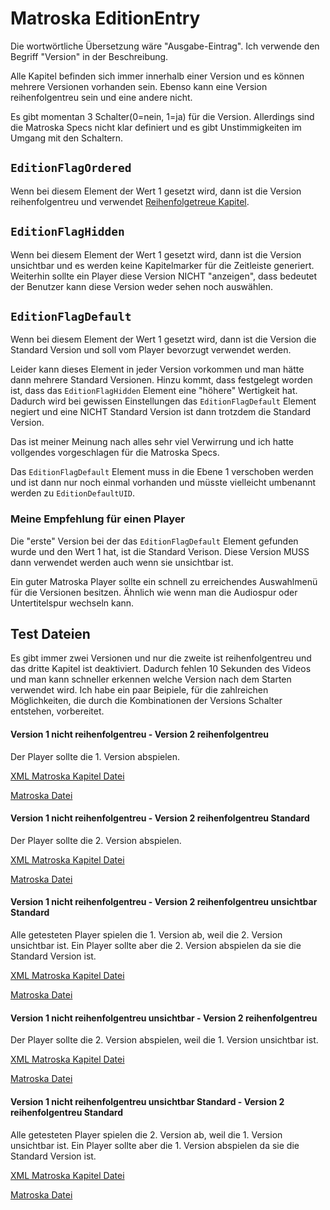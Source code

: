 # Matroska EditionEntry
Die wortwörtliche Übersetzung wäre "Ausgabe-Eintrag". Ich verwende den Begriff "Version" in der Beschreibung.

Alle Kapitel befinden sich immer innerhalb einer Version und es können mehrere Versionen vorhanden sein. Ebenso kann eine Version reihenfolgentreu sein und eine andere nicht.

Es gibt momentan 3 Schalter(0=nein, 1=ja) für die Version. Allerdings sind die Matroska Specs nicht klar definiert und es gibt Unstimmigkeiten im Umgang mit den Schaltern.

## `EditionFlagOrdered`
Wenn bei diesem Element der Wert 1 gesetzt wird, dann ist die Version reihenfolgentreu und verwendet [Reihenfolgetreue Kapitel](#OrderedChapters.md).

## `EditionFlagHidden`
Wenn bei diesem Element der Wert 1 gesetzt wird, dann ist die Version unsichtbar und es werden keine Kapitelmarker für die Zeitleiste generiert. Weiterhin sollte ein Player diese Version NICHT "anzeigen", dass bedeutet der Benutzer kann diese Version weder sehen noch auswählen.

## `EditionFlagDefault`
Wenn bei diesem Element der Wert 1 gesetzt wird, dann ist die Version
die Standard Version und soll vom Player bevorzugt verwendet werden.

Leider kann dieses Element in jeder Version vorkommen und man hätte dann mehrere Standard Versionen. Hinzu kommt, dass festgelegt worden ist, dass das `EditionFlagHidden` Element eine "höhere" Wertigkeit hat. Dadurch wird bei gewissen Einstellungen das `EditionFlagDefault` Element negiert und eine NICHT Standard Version ist dann trotzdem die Standard Version.

Das ist meiner Meinung nach alles sehr viel Verwirrung und ich hatte vollgendes vorgeschlagen für die Matroska Specs.

Das `EditionFlagDefault` Element muss in die Ebene 1 verschoben werden und ist dann nur noch einmal vorhanden und müsste vielleicht umbenannt werden zu `EditionDefaultUID`.

### Meine Empfehlung für einen Player
Die "erste" Version bei der das `EditionFlagDefault` Element gefunden wurde und den Wert 1 hat, ist die Standard Verison. Diese Version MUSS dann verwendet werden auch wenn sie unsichtbar ist.

Ein guter Matroska Player sollte ein schnell zu erreichendes Auswahlmenü für die Versionen besitzen. Ähnlich wie wenn man die Audiospur oder Untertitelspur wechseln kann.

## Test Dateien
Es gibt immer zwei Versionen und nur die zweite ist reihenfolgentreu und das dritte Kapitel ist deaktiviert. Dadurch fehlen 10 Sekunden des Videos und man kann schneller erkennen welche Version nach dem Starten verwendet wird. Ich habe ein paar Beipiele, für die zahlreichen Möglichkeiten, die durch die Kombinationen der Versions Schalter entstehen, vorbereitet.

#### Version 1 nicht reihenfolgentreu - Version 2 reihenfolgentreu
Der Player sollte die 1. Version abspielen.

[XML Matroska Kapitel Datei](https://github.com/hubblec4/Matroska-Playback/blob/master/files/EditionEntry/E1nonOrdered-E2Ordered.xml)

[Matroska Datei](https://github.com/hubblec4/Matroska-Playback/blob/master/files/EditionEntry/E1nonOrdered-E2Ordered.mkv)

#### Version 1 nicht reihenfolgentreu - Version 2 reihenfolgentreu Standard
Der Player sollte die 2. Version abspielen.

[XML Matroska Kapitel Datei](https://github.com/hubblec4/Matroska-Playback/blob/master/files/EditionEntry/E1nonOrdered-E2OrderedDefault.xml)

[Matroska Datei](https://github.com/hubblec4/Matroska-Playback/blob/master/files/EditionEntry/E1nonOrdered-E2OrderedDefault.mkv)

#### Version 1 nicht reihenfolgentreu - Version 2 reihenfolgentreu unsichtbar Standard
Alle getesteten Player spielen die 1. Version ab, weil die 2. Version unsichtbar ist. Ein Player sollte aber die 2. Version abspielen da sie die Standard Version ist.

[XML Matroska Kapitel Datei](https://github.com/hubblec4/Matroska-Playback/blob/master/files/EditionEntry/E1nonOrdered-E2OrderedHiddenDefault.xml)

[Matroska Datei](https://github.com/hubblec4/Matroska-Playback/blob/master/files/EditionEntry/E1nonOrdered-E2OrderedHiddenDefault.mkv)

#### Version 1 nicht reihenfolgentreu unsichtbar - Version 2 reihenfolgentreu
Der Player sollte die 2. Version abspielen, weil die 1. Version unsichtbar ist.

[XML Matroska Kapitel Datei](https://github.com/hubblec4/Matroska-Playback/blob/master/files/EditionEntry/E1nonOrderedHidden-E2Ordered.xml)

[Matroska Datei](https://github.com/hubblec4/Matroska-Playback/blob/master/files/EditionEntry/E1nonOrderedHidden-E2Ordered.mkv)

#### Version 1 nicht reihenfolgentreu unsichtbar Standard - Version 2 reihenfolgentreu Standard
Alle getesteten Player spielen die 2. Version ab, weil die 1. Version unsichtbar ist. Ein Player sollte aber die 1. Version abspielen da sie die Standard Version ist.

[XML Matroska Kapitel Datei](https://github.com/hubblec4/Matroska-Playback/blob/master/files/EditionEntry/E1nonOrderedHiddenDefault-E2OrderedDefault.xml)

[Matroska Datei](https://github.com/hubblec4/Matroska-Playback/blob/master/files/EditionEntry/E1nonOrderedHiddenDefault-E2OrderedDefault.mkv)